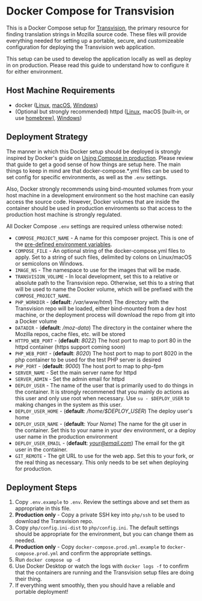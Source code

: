 # Docker Compose for Transvision

This is a Docker Compose setup for [Transvision](https://github.com/mozfr/transvision), the primary resource for finding translation strings in Mozilla source code. These files will provide everything needed for setting up a portable, secure, and customizeable configuration for deploying the Transvision web application.

This setup can be used to develop the application locally as well as deploy in on production. Please read this guide to understand how to configure it for either environment.

## Host Machine Requirements

* docker ([Linux](https://docs.docker.com/engine/install/ubuntu/), [macOS](https://docs.docker.com/desktop/install/mac-install/), [Windows](https://docs.docker.com/desktop/install/windows-install/))
* (Optional but strongly recommended) httpd ([Linux](https://packages.ubuntu.com/search?keywords=apache2&searchon=names&suite=kinetic), macOS [built-in, or use [homebrew](https://formulae.brew.sh/formula/httpd)], [Windows](https://www.apachelounge.com/download/))

## Deployment Strategy

The manner in which this Docker setup should be deployed is strongly inspired by Docker's guide on [Using Compose in production](https://docs.docker.com/compose/production/). Please review that guide to get a good sense of how things are setup here. The main things to keep in mind are that docker-compose.*.yml files can be used to set config for specific environments, as well as the `.env` settings.

Also, Docker strongly recommends using bind-mounted volumes from your host machine in a development environment so the host machine can easily access the source code. However, Docker volumes that are inside the container should be used in production environments so that access to the production host machine is strongly regulated.

All Docker Compose `.env` settings are required unless otherwise noted:

* `COMPOSE_PROJECT_NAME` - A name for this composer project. This is one of the [pre-defined environment variables](https://docs.docker.com/compose/environment-variables/envvars/).
* `COMPOSE_FILE` - An optional string of the docker-compose.yml files to apply. Set to a string of such files, delimited by colons on Linux/macOS or semicolons on Windows.
* `IMAGE_NS` - The namespace to use for the images that will be made.
* `TRANSVISION_VOLUME` - In local development, set this to a relative or absolute path to the Transvision repo. Otherwise, set this to a string that will be used to name the Docker volume, which will be prefixed with the `COMPOSE_PROJECT_NAME`.
* `PHP_WORKDIR` - (**default**: */var/www/html*) The directory with the Transvision repo will be loaded, either bind-mounted from a dev host machine, or the deployment process will download the repo from git into a Docker volume
* `DATADIR` - (**default**: */moz-data*) The directory in the container where the Mozilla repos, cache files, etc. will be stored
* `HTTPD_WEB_PORT` - (**default**: *8022*) The host port to map to port 80 in the httpd container (https support coming soon)
* `PHP_WEB_PORT` - (**default**: *8020*) The host port to map to port 8020 in the php container to be used for the test PHP server is desired
* `PHP_PORT` - (**default**: *9000*) The host port to map to php-fpm
* `SERVER_NAME` - Set the main server name for httpd
* `SERVER_ADMIN` - Set the admin email for httpd
* `DEPLOY_USER` - The name of the user that is primarily used to do things in the container. It is strongly recommened that you mainly do actions as this user and only use root when necessary. Use `su - $DEPLOY_USER` to making changes in the system as this user.
* `DEPLOY_USER_HOME` - (**default**: */home/$DEPLOY_USER*) The deploy user's home
* `DEPLOY_USER_NAME` - (**default**: *Your Name*) The name for the git user in the container. Set this to your name in your dev environment, or a deploy user name in the production environment
* `DEPLOY_USER_EMAIL` - (**default**: *your@email.com*) The email for the git user in the container.
* `GIT_REMOTE` - The git URL to use for the web app. Set this to your fork, or the real thing as necessary. This only needs to be set when deploying for production.

## Deployment Steps

1. Copy `.env.example` to `.env`. Review the settings above and set them as appropriate in this file.
2. **Production only** - Copy a private SSH key into `php/ssh` to be used to download the Transvision repo.
3. Copy `php/config.ini-dist` to `php/config.ini`. The default settings should be appropriate for the environment, but you can change them as needed.
4. **Production only** - Copy `docker-compose.prod.yml.example` to `docker-compose.prod.yml` and confirm the appropriate settings.
5. Run `docker compose up -d`
6. Use Docker Desktop or watch the logs with `docker logs -f` to confirm that the containers are running and the Transvision setup files are doing their thing.
7. If everything went smoothly, then you should have a reliable and portable deployment!
